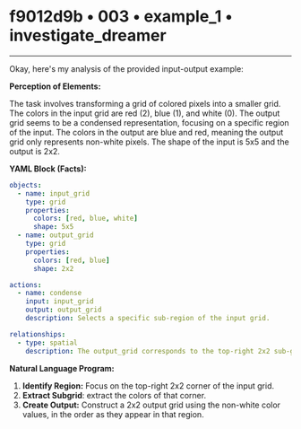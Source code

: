 # f9012d9b • 003 • example_1 • investigate_dreamer

---
Okay, here's my analysis of the provided input-output example:

**Perception of Elements:**

The task involves transforming a grid of colored pixels into a smaller grid. The colors in the input grid are red (2), blue (1), and white (0). The output grid seems to be a condensed representation, focusing on a specific region of the input. The colors in the output are blue and red, meaning the output grid only represents non-white pixels. The shape of the input is 5x5 and the output is 2x2.

**YAML Block (Facts):**



```yaml
objects:
  - name: input_grid
    type: grid
    properties:
      colors: [red, blue, white]
      shape: 5x5
  - name: output_grid
    type: grid
    properties:
      colors: [red, blue]
      shape: 2x2

actions:
  - name: condense
    input: input_grid
    output: output_grid
    description: Selects a specific sub-region of the input grid.

relationships:
  - type: spatial
    description: The output_grid corresponds to the top-right 2x2 sub-grid of the input grid, ignoring any white space.

```



**Natural Language Program:**

1.  **Identify Region:** Focus on the top-right 2x2 corner of the input grid.
2. **Extract Subgrid**: extract the colors of that corner.
3. **Create Output:** Construct a 2x2 output grid using the non-white color values, in the order as they appear in that region.

